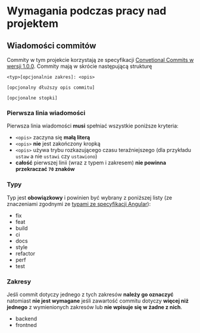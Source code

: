 # Wymagania podczas pracy nad projektem

## Wiadomości commitów

Commity w tym projekcie korzystają ze specyfikacji [Convetional Commits w wersji 1.0.0](https://www.conventionalcommits.org/en/v1.0.0/). Commity mają w skrócie następującą strukturę

```
<typ>[opcjonalnie zakres]: <opis>

[opcjonalny dłuższy opis commitu]

[opcjonalne stopki]
```

### Pierwsza linia wiadomości

Pierwsza linia wiadomości **musi** spełniać wszystkie poniższe kryteria:

- `<opis>` zaczyna się **małą literą**
- `<opis>` **nie** jest zakończony kropką
- `<opis>` używa trybu rozkazującego czasu teraźniejszego (dla przykładu `ustaw` a nie `ustawi` czy `ustawiono`)
- **całość** pierwszej linii (wraz z typem i zakresem) **nie powinna przekraczać `70` znaków** 

### Typy

Typ jest **obowiązkowy** i powinien być wybrany z poniższej listy (ze znaczeniami zgodnymi ze [typami ze specyfikacji Angular](https://github.com/angular/angular/blob/22b96b9/CONTRIBUTING.md#type)):

- fix
- feat
- build
- ci
- docs
- style
- refactor
- perf
- test

### Zakresy

Jeśli commit dotyczy jednego z tych zakresów **należy go oznaczyć** natomiast **nie jest wymagane** jeśli zawartość commitu dotyczy **więcej niż jednego** z wymienionych zakresów lub **nie wpisuje się w żadne z nich**.

- backend
- frontned